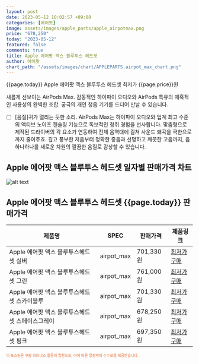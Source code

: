 ```yaml
---
layout: post
date: 2023-05-12 10:02:57 +09:00
categories: [에어팟]
image: assets/images/apple_parts/apple_airpotmax.png
price: "678,250"
today: "2023-05-12"
featured: false
comments: true
title: Apple 에어팟 맥스 블루투스 헤드셋
author: 에어팟
chart_path: "/assets/images/chart/APPLEPARTS.airpot_max_chart.png"
---
```


{{page.today}} Apple 에어팟 맥스 블루투스 헤드셋 최저가 {{page.price}}원

새롭게 선보이는 AirPods Max. 감동적인 하이파이 오디오와 AirPods 특유의 매혹적인 사용성의 완벽한 조합. 궁극의 개인 청음 기기를 드디어 만날 수 있습니다.

- [ ] [음질]귀가 열리는 듯한 소리.
AirPods Max는 하이파이 오디오와 업계 최고 수준의 액티브 노이즈 캔슬링 기능으로 독보적인 청취 경험을 선사합니다. 맞춤형으로 제작된 드라이버의 각 요소가 연동하여 전체 음역대에 걸쳐 사운드 왜곡을 극한으로까지 줄여주죠. 깊고 풍부한 저음부터 정확한 중음과 선명하고 깨끗한 고음까지, 음 하나하나를 새로운 차원의 깔끔한 음질로 감상할 수 있습니다.

## Apple 에어팟 맥스 블루투스 헤드셋 일자별 판매가격 차트
![alt text]({{page.chart_path}} "Apple 에어팟 맥스 블루투스 헤드셋 판매가격 차트")

## Apple 에어팟 맥스 블루투스 헤드셋 {{page.today}} 판매가격
<main>
<table id="rwd-table-large">
  <thead>
    <tr>
      <th>제품명</th>
      <th>SPEC</th>
      <th>판매가격</th>
      <th>제품링크</th>
    </tr>
  </thead>
  <tbody><tr>
        <td>Apple 에어팟 맥스 블루투스헤드셋 실버</td>
        <td>airpot_max</td>
        <td>701,330원</td>
        <td><a href='https://link.coupang.com/a/SG9Bv' target='_blank'>최저가구매</a></td>
        </tr><tr>
        <td>Apple 에어팟 맥스 블루투스헤드셋 그린</td>
        <td>airpot_max</td>
        <td>761,000원</td>
        <td><a href='https://link.coupang.com/a/SG9DB' target='_blank'>최저가구매</a></td>
        </tr><tr>
        <td>Apple 에어팟 맥스 블루투스헤드셋 스카이블루</td>
        <td>airpot_max</td>
        <td>701,330원</td>
        <td><a href='https://link.coupang.com/a/SG9Fk' target='_blank'>최저가구매</a></td>
        </tr><tr>
        <td>Apple 에어팟 맥스 블루투스헤드셋 스페이스그레이</td>
        <td>airpot_max</td>
        <td>678,250원</td>
        <td><a href='https://link.coupang.com/a/SG9G0' target='_blank'>최저가구매</a></td>
        </tr><tr>
        <td>Apple 에어팟 맥스 블루투스헤드셋 핑크</td>
        <td>airpot_max</td>
        <td>697,350원</td>
        <td><a href='https://link.coupang.com/a/SG9JL' target='_blank'>최저가구매</a></td>
        </tr></tbody>
</table>
</main>
<div style="color:#e56a2c;font-size: 0.7em;" >
이 포스팅은 쿠팡 파트너스 활동의 일환으로, 이에 따른 일정액의 수수료를 제공받습니다.
</div>

